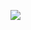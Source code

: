 ![](https://github.com/Khumann/Data-Visualization/assets/113632953/27d8b3be-04c3-406d-bd96-bc7b45a4ffc5)
